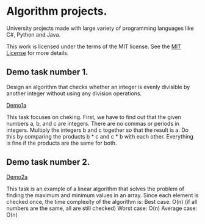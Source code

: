 # Algorithm projects.
University projects made with large variety of programming languages like C#, Python and Java.

This work is licensed under the terms of the MIT license. See the [MIT License](LICENSE) for more details.

## Demo task number 1.

Design an algorithm that checks whether an integer is evenly divisible by another integer without using any division operations.

[Demo1a](https://github.com/veeraTommila/Algorithms1/blob/main/EvenlyDivisibleProject/Program.cs)

This task focuses on cheking. First, we have to find out that the given numbers a, b, and c are integers. There are no commas or periods in integers. Multiply the integers b and c together so that the result is a. Do this by comparing the products b * c and c * b with each other. Everything is fine if the products are the same for both.

## Demo task number 2.

[Demo2a](https://github.com/veeraTommila/Algorithms1/tree/main/Find_the_largest_and_smallest_from_the_table_Console_App)

This task is an example of a linear algorithm that solves the problem of finding the maximum and minimum values in an array. Since each element is checked once, the time complexity of the algorithm is: Best case: O(n) (if all numbers are the same, all are still checked) Worst case: O(n) Average case: O(n)
